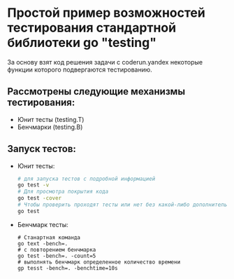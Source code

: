 # Простой пример возможностей тестирования стандартной библиотеки go "testing"

За основу взят код решения задачи с coderun.yandex некоторые функции которого подвергаются тестированию.

## Рассмотрены следующие механизмы тестирования:
- Юнит тесты (testing.T)
- Бенчмарки (testing.B)

## Запуск тестов:
- Юнит тесты:
  ```bash
  # для запуска тестов с подробной информацией
  go test -v
  # Для просмотра покрытия кода
  go test -cover
  # Чтобы проверить проходят тесты или нет без какой-либо дополнительной информации
  go test
  ```
- Бенчмарк тесты:
  ```
  # Станартная команда
  go text -bench=.
  # с повторением бенчмарка
  go test -bench=. -count=5
  # выполнять бенчмарк определенное количество времени
  gp tesst -bench=. -benchtime=10s
  ```
